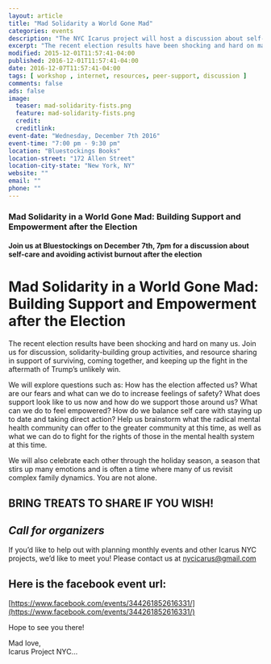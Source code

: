 ```yaml
---
layout: article
title: "Mad Solidarity a World Gone Mad"
categories: events
description: "The NYC Icarus project will host a discussion about self-care and avoiding activist burnout after the election"
excerpt: "The recent election results have been shocking and hard on many us. Join us for discussion, solidarity-building group activities, and resource sharing in support of surviving, coming together, and keeping up the fight in the aftermath of Trump’s unlikely win."
modified: 2015-12-01T11:57:41-04:00
published: 2016-12-01T11:57:41-04:00
date: 2016-12-07T11:57:41-04:00
tags: [ workshop , internet, resources, peer-support, discussion ]
comments: false
ads: false
image:
  teaser: mad-solidarity-fists.png
  feature: mad-solidarity-fists.png
  credit: 
  creditlink: 
event-date: "Wednesday, December 7th 2016"
event-time: "7:00 pm - 9:30 pm"
location: "Bluestockings Books"
location-street: "172 Allen Street"
location-city-state: "New York, NY"
website: ""
email: ""
phone: ""
---
```

### Mad Solidarity in a World Gone Mad: Building Support and Empowerment after the Election

#### Join us at Bluestockings on December 7th, 7pm for a discussion about self-care and avoiding activist burnout after the election

# Mad Solidarity in a World Gone Mad: Building Support and Empowerment after the Election

The recent election results have been shocking and hard on many us. Join us for discussion, solidarity-building group activities, and resource sharing in support of surviving, coming together, and keeping up the fight in the aftermath of Trump’s unlikely win.

We will explore questions such as: How has the election affected us? What are our fears and what can we do to increase feelings of safety? What does support look like to us now and how do we support those around us? What can we do to feel empowered? How do we balance self care with staying up to date and taking direct action? Help us brainstorm what the radical mental health community can offer to the greater community at this time, as well as what we can do to fight for the rights of those in the mental health system at this time.

We will also celebrate each other through the holiday season, a season that stirs up many emotions and is often a time where many of us revisit complex family dynamics. You are not alone.


##  BRING TREATS TO SHARE IF YOU WISH!

## *Call for organizers*

If you’d like to help out with planning monthly events and other Icarus NYC projects, we’d like to meet you! Please contact us at nycicarus@gmail.com

## Here is the facebook event url:
[https://www.facebook.com/events/344261852616331/](https://www.facebook.com/events/344261852616331/)

Hope to see you there!<br>

Mad love,<br>
Icarus Project NYC…<br>
